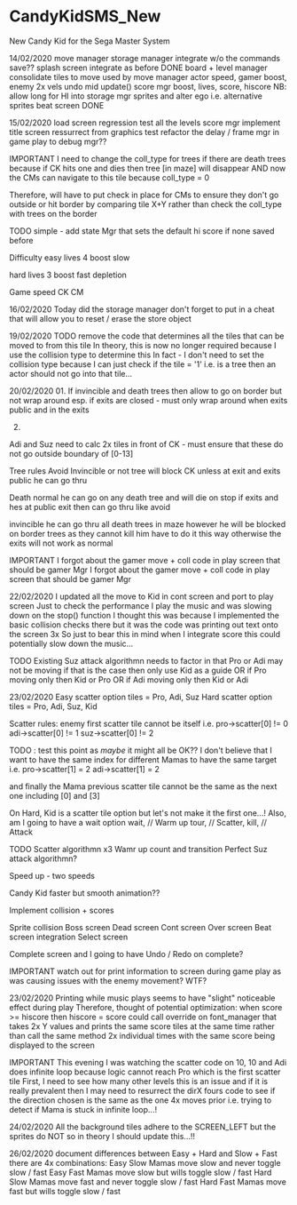# CandyKidSMS_New
New Candy Kid for the Sega Master System


14/02/2020
move manager
storage manager integrate w/o the commands save??
splash screen integrate as before			DONE
board + level manager consolidate tiles to move		used by move manager
actor speed, gamer boost, enemy 2x vels
undo mid update()
score mgr	boost, lives, score, hiscore
NB: allow long for HI into storage mgr
sprites and alter ego	i.e. alternative sprites
beat screen						DONE


15/02/2020
load screen	regression test all the levels
score mgr implement
title screen ressurrect from graphics test
refactor the delay / frame mgr in game play to debug mgr??

IMPORTANT
I need to change the coll_type for trees if there are death trees
because if CK hits one and dies then tree [in maze] will disappear
AND now the CMs can navigate to this tile because coll_type = 0

Therefore, will have to put check in place for CMs to ensure they
don't go outside or hit border by comparing tile X+Y rather than
check the coll_type with trees on the border


TODO
simple - add state Mgr that sets the default hi score if none saved before

Difficulty
easy
lives	4
boost	slow

hard
lives	3
boost	fast depletion


Game speed
CK
CM


16/02/2020
Today did the storage manager
don't forget to put in a cheat that will allow you to reset / erase the store object


19/02/2020
TODO
remove the code that determines all the tiles that can be moved to from this tile
In theory, this is now no longer required because I use the collision type to determine this
In fact - I don't need to set the collision type because I can just check if the tile = '1'
i.e. is a tree then an actor should not go into that tile...

20/02/2020
01.
If invincible and death trees then allow to go on border but not wrap around
esp. if exits are closed - must only wrap around when exits public and in the exits

02.
Adi and Suz need to calc 2x tiles in front of CK - must ensure that these do not go outside
boundary of [0-13]



Tree rules
Avoid
Invincible or not
tree will block CK unless at exit and exits public he can go thru

Death
normal
he can go on any death tree and will die on stop
if exits and hes at public exit then can go thru like avoid

invincible
he can go thru all death trees in maze
however he will be blocked on border trees as they cannot kill him
have to do it this way otherwise the exits will not work as normal


IMPORTANT
I forgot about the gamer move + coll code in play screen that should be gamer Mgr
I forgot about the gamer move + coll code in play screen that should be gamer Mgr


22/02/2020
I updated all the move to Kid in cont screen and port to play screen
Just to check the performance I play the music and was slowing down on the stop() function
I thought this was because I implemented the basic collision checks there but
it was the code was printing out text onto the screen 3x
So just to bear this in mind when I integrate score this could potentially slow down the music...

TODO
Existing Suz attack algorithmn needs to factor in that Pro or Adi may not be moving
if that is the case then only use Kid as a guide OR
if Pro moving only then Kid or Pro OR
if Adi moving only then Kid or Adi


23/02/2020
Easy scatter option tiles = Pro, Adi, Suz
Hard scatter option tiles = Pro, Adi, Suz, Kid

Scatter rules:
enemy first scatter tile cannot be itself
i.e.
pro->scatter[0] != 0
adi->scatter[0] != 1
suz->scatter[0] != 2

TODO : test this point as *maybe* it might all be OK??
I don't believe that I want to have the same index for different Mamas to have the same target
i.e.
pro->scatter[1]	= 2
adi->scatter[1]	= 2

and finally the Mama previous scatter tile cannot be the same as the next one
including [0] and [3]

On Hard, Kid is a scatter tile option but let's not make it the first one...!
Also, am I going to have a wait option
wait,		// Warm up
tour,		// Scatter,
kill,		// Attack


TODO
Scatter algorithmn x3
Wamr up count and transition
Perfect Suz attack algorithmn?

Speed up - two speeds

Candy Kid faster but smooth animation??

Implement collision + scores

Sprite collision
Boss screen
Dead screen
Cont screen
Over screen
Beat screen	integration
Select screen

Complete screen
and I going to have Undo / Redo on complete?


IMPORTANT
watch out for print information to screen during game play
as was causing issues with the enemy movement?  WTF?


23/02/2020
Printing while music plays seems to have "slight" noticeable effect during play
Therefore, thought of potential optimization:
when score >= hiscore then hiscore = score
could call override on font_manager that takes 2x Y values and prints the same score tiles at the same time
rather than call the same method 2x individual times with the same score being displayed to the screen

IMPORTANT
This evening I was watching the scatter code on 10, 10 and Adi does infinite loop because
logic cannot reach Pro which is the first scatter tile
First, I need to see how many other levels this is an issue
and if it is really prevalent then I may need to resurrect the dirX fours code
to see if the direction chosen is the same as the one 4x moves prior
i.e. trying to detect if Mama is stuck in infinite loop...!


24/02/2020
All the background tiles adhere to the SCREEN_LEFT but the sprites do NOT
so in theory I should update this...!!


26/02/2020
document differences between Easy + Hard and Slow + Fast
there are 4x combinations:
Easy	Slow	Mamas move slow and never toggle slow / fast
Easy	Fast	Mamas move slow but wills toggle slow / fast
Hard	Slow	Mamas move fast and never toggle slow / fast
Hard	Fast	Mamas move fast but wills toggle slow / fast